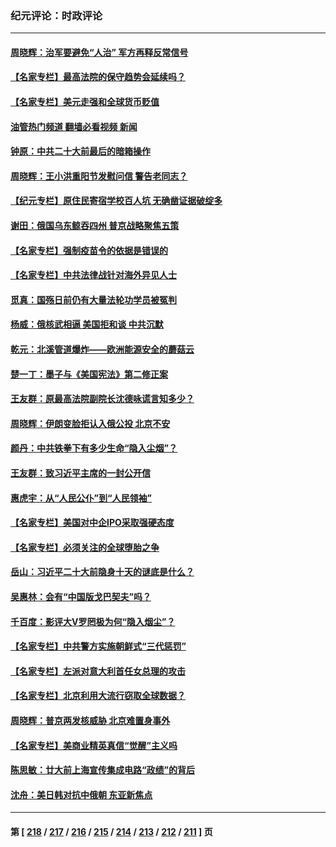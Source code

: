 ### 纪元评论：时政评论
---
#### [周晓辉：治军要避免“人治” 军方再释反常信号](../../pages/nsc1025/n13841052.md?10080330) 
#### [【名家专栏】最高法院的保守趋势会延续吗？](../../pages/nsc1025/n13840909.md?10080330) 
#### [【名家专栏】美元走强和全球货币贬值](../../pages/nsc1025/n13840913.md?10080330) 
#### [油管热门频道 翻墙必看视频 新闻](ok?10080330)
#### [钟原：中共二十大前最后的暗箱操作](../../pages/nsc1025/n13840408.md?10080330) 
#### [周晓辉：王小洪重阳节发慰问信 警告老同志？](../../pages/nsc1025/n13840327.md?10080330) 
#### [【纪元专栏】原住民寄宿学校百人坑 无确凿证据破绽多](../../pages/nsc1025/n13840386.md?10080330) 
#### [谢田：俄国乌东鲸吞四州 普京战略聚焦五策](../../pages/nsc1025/n13840302.md?10080330) 
#### [【名家专栏】强制疫苗令的依据是错误的](../../pages/nsc1025/n13839480.md?10080330) 
#### [【名家专栏】中共法律战针对海外异见人士](../../pages/nsc1025/n13839479.md?10080330) 
#### [觅真：国殇日前仍有大量法轮功学员被冤判](../../pages/nsc1025/n13839947.md?10080330) 
#### [杨威：俄核武相逼 美国拒和谈 中共沉默](../../pages/nsc1025/n13839684.md?10080330) 
#### [乾元：北溪管道爆炸——欧洲能源安全的蘑菇云](../../pages/nsc1025/n13839610.md?10080330) 
#### [楚一丁：墨子与《美国宪法》第二修正案](../../pages/nsc1025/n13839699.md?10080330) 
#### [王友群：原最高法院副院长沈德咏谎言知多少？](../../pages/nsc1025/n13839618.md?10080330) 
#### [周晓辉：伊朗变脸拒认入俄公投 北京不安](../../pages/nsc1025/n13839581.md?10080330) 
#### [颜丹：中共铁拳下有多少生命“隐入尘烟”？](../../pages/nsc1025/n13838857.md?10080330) 
#### [王友群：致习近平主席的一封公开信](../../pages/nsc1025/n13838197.md?10080330) 
#### [惠虎宇：从“人民公仆”到“人民领袖”](../../pages/nsc1025/n13838962.md?10080330) 
#### [【名家专栏】美国对中企IPO采取强硬态度](../../pages/nsc1025/n13838731.md?10080330) 
#### [【名家专栏】必须关注的全球堕胎之争](../../pages/nsc1025/n13838742.md?10080330) 
#### [岳山：习近平二十大前隐身十天的谜底是什么？](../../pages/nsc1025/n13838677.md?10080330) 
#### [吴惠林：会有“中国版戈巴契夫”吗？](../../pages/nsc1025/n13838594.md?10080330) 
#### [千百度：影评大V罗罔极为何“隐入烟尘”？](../../pages/nsc1025/n13838301.md?10080330) 
#### [【名家专栏】中共警方实施朝鲜式“三代惩罚”](../../pages/nsc1025/n13838045.md?10080330) 
#### [【名家专栏】左派对意大利首任女总理的攻击](../../pages/nsc1025/n13838041.md?10080330) 
#### [【名家专栏】北京利用大流行窃取全球数据？](../../pages/nsc1025/n13838040.md?10080330) 
#### [周晓辉：普京两发核威胁 北京难置身事外](../../pages/nsc1025/n13838193.md?10080330) 
#### [【名家专栏】美商业精英真信“觉醒”主义吗](../../pages/nsc1025/n13836995.md?10080330) 
#### [陈思敏：廿大前上海宣传集成电路“政绩”的背后](../../pages/nsc1025/n13837731.md?10080330) 
#### [沈舟：美日韩对抗中俄朝 东亚新焦点](../../pages/nsc1025/n13837607.md?10080330) 

---
#### 第 [ [218](./218.md?10080330) / [217](./217.md?10080330) / [216](./216.md?10080330) / [215](./215.md?10080330) / [214](./214.md?10080330) / [213](./213.md?10080330) / [212](./212.md?10080330) / [211](./211.md?10080330) ] 页

